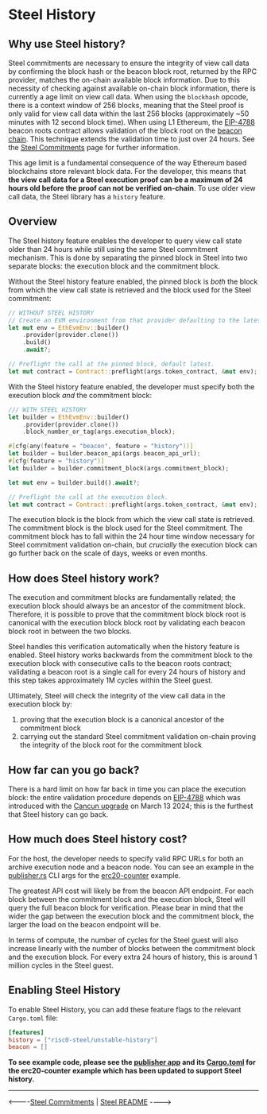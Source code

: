 # Steel History

## Why use Steel history?

Steel commitments are necessary to ensure the integrity of view call data by confirming the block hash or the beacon block root, returned by the RPC provider, matches the on-chain available block information. Due to this necessity of checking against available on-chain block information, there is currently a age limit on view call data. When using the `blockhash` opcode, there is a context window of 256 blocks, meaning that the Steel proof is only valid for view call data within the last 256 blocks (approximately ~50 minutes with 12 second block time). When using L1 Ethereum, the [EIP-4788] beacon roots contract allows validation of the block root on the [beacon chain]. This technique extends the validation time to just over 24 hours. See the [Steel Commitments] page for further information.

This age limit is a fundamental consequence of the way Ethereum based blockchains store relevant block data. For the developer, this means that **the view call data for a Steel execution proof can be a maximum of 24 hours old before the proof can not be verified on-chain**.  To use older view call data, the Steel library has a `history` feature. 

## Overview

The Steel history feature enables the developer to query view call state older than 24 hours while still using the same Steel commitment mechanism. This is done by separating the pinned block in Steel into two separate blocks: the execution block and the commitment block. 

Without the Steel history feature enabled, the pinned block is *both* the block from which the view call state is retrieved and the block used for the Steel commitment:

```rust
// WITHOUT STEEL HISTORY
// Create an EVM environment from that provider defaulting to the latest block.
let mut env = EthEvmEnv::builder()
    .provider(provider.clone())
    .build()
    .await?;

// Preflight the call at the pinned block, default latest.
let mut contract = Contract::preflight(args.token_contract, &mut env);
```

With the Steel history feature enabled, the developer must specify both the execution block *and* the commitment block:

```rust
/// WITH STEEL HISTORY
let builder = EthEvmEnv::builder()
    .provider(provider.clone())
    .block_number_or_tag(args.execution_block);

#[cfg(any(feature = "beacon", feature = "history"))]
let builder = builder.beacon_api(args.beacon_api_url);
#[cfg(feature = "history")]
let builder = builder.commitment_block(args.commitment_block);

let mut env = builder.build().await?;

// Preflight the call at the execution block.
let mut contract = Contract::preflight(args.token_contract, &mut env);
```

The execution block is the block from which the view call state is retrieved. The commitment block is the block used for the Steel commitment. The commitment block has to fall within the 24 hour time window necessary for Steel commitment validation on-chain, but *crucially* the execution block can go further back on the scale of days, weeks or even months. 

## How does Steel history work?

The execution and commitment blocks are fundamentally related; the execution block should always be an ancestor of the commitment block. Therefore, it is possible to prove that the commitment block block root is canonical with the execution block block root by validating each beacon block root in between the two blocks.

Steel handles this verification automatically when the history feature is enabled. Steel history works backwards from the commitment block to the execution block with consecutive calls to the beacon roots contract; validating a beacon root is a single call for every 24 hours of history and this step takes approximately 1M cycles within the Steel guest. 

Ultimately, Steel will check the integrity of the view call data in the execution block by:

1. proving that the execution block is a canonical ancestor of the commitment block
2. carrying out the standard Steel commitment validation on-chain proving the integrity of the block root for the commitment block

## How far can you go back?

There is a hard limit on how far back in time you can place the execution block: the entire validation procedure depends on [EIP-4788] which was introduced with the [Cancun upgrade] on March 13 2024; this is the furthest that Steel history can go back.

## How much does Steel history cost? 

For the host, the developer needs to specify valid RPC URLs for both an archive execution node and a beacon node. You can see an example in the [publisher.rs] CLI args for the [erc20-counter] example.

The greatest API cost will likely be from the beacon API endpoint. For each block between the commitment block and the execution block, Steel will query the full beacon block for verification. Please bear in mind that the wider the gap between the execution block and the commitment block, the larger the load on the beacon endpoint will be. 

In terms of compute, the number of cycles for the Steel guest will also increase linearly with the number of blocks between the commitment block and the execution block. For every extra 24 hours of history, this is around 1 million cycles in the Steel guest.

## Enabling Steel History

To enable Steel History, you can add these feature flags to the relevant `Cargo.toml` file:

```toml
[features]
history = ["risc0-steel/unstable-history"]
beacon = []
```

**To see example code, please see the [publisher app] and its [Cargo.toml] for the erc20-counter example which has been updated to support Steel history.**

---

<----[Steel Commitments](./steel-commitments.md) | [Steel README](../README.md) ---->

[EIP-4788]: https://eips.ethereum.org/EIPS/eip-4788
[beacon chain]: https://ethereum.org/en/roadmap/beacon-chain/
[Steel Commitments]: ./steel-commitments.md
[Cancun upgrade]: https://ethereum.org/en/history/#cancun-summary
[publisher.rs]: ../../examples/erc20-counter/apps/src/bin/publisher.rs
[erc20-counter]: ../../examples/erc20-counter/README.md
[publisher app]: ../../examples/erc20-counter/apps/README.md
[Cargo.toml]: ../../examples/erc20-counter/apps/Cargo.toml
